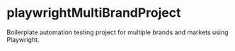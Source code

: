 # playwrightMultiBrandProject
Boilerplate automation testing project for multiple brands and markets using Playwright.
